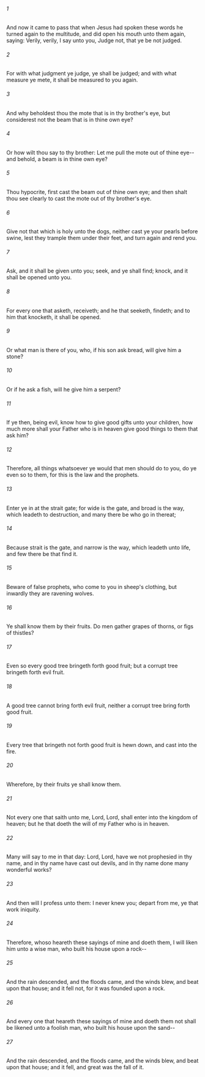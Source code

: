 ###### 1
And now it came to pass that when Jesus had spoken these words he turned again to the multitude, and did open his mouth unto them again, saying: Verily, verily, I say unto you, Judge not, that ye be not judged.

###### 2
For with what judgment ye judge, ye shall be judged; and with what measure ye mete, it shall be measured to you again.

###### 3
And why beholdest thou the mote that is in thy brother's eye, but considerest not the beam that is in thine own eye?

###### 4
Or how wilt thou say to thy brother: Let me pull the mote out of thine eye--and behold, a beam is in thine own eye?

###### 5
Thou hypocrite, first cast the beam out of thine own eye; and then shalt thou see clearly to cast the mote out of thy brother's eye.

###### 6
Give not that which is holy unto the dogs, neither cast ye your pearls before swine, lest they trample them under their feet, and turn again and rend you.

###### 7
Ask, and it shall be given unto you; seek, and ye shall find; knock, and it shall be opened unto you.

###### 8
For every one that asketh, receiveth; and he that seeketh, findeth; and to him that knocketh, it shall be opened.

###### 9
Or what man is there of you, who, if his son ask bread, will give him a stone?

###### 10
Or if he ask a fish, will he give him a serpent?

###### 11
If ye then, being evil, know how to give good gifts unto your children, how much more shall your Father who is in heaven give good things to them that ask him?

###### 12
Therefore, all things whatsoever ye would that men should do to you, do ye even so to them, for this is the law and the prophets.

###### 13
Enter ye in at the strait gate; for wide is the gate, and broad is the way, which leadeth to destruction, and many there be who go in thereat;

###### 14
Because strait is the gate, and narrow is the way, which leadeth unto life, and few there be that find it.

###### 15
Beware of false prophets, who come to you in sheep's clothing, but inwardly they are ravening wolves.

###### 16
Ye shall know them by their fruits. Do men gather grapes of thorns, or figs of thistles?

###### 17
Even so every good tree bringeth forth good fruit; but a corrupt tree bringeth forth evil fruit.

###### 18
A good tree cannot bring forth evil fruit, neither a corrupt tree bring forth good fruit.

###### 19
Every tree that bringeth not forth good fruit is hewn down, and cast into the fire.

###### 20
Wherefore, by their fruits ye shall know them.

###### 21
Not every one that saith unto me, Lord, Lord, shall enter into the kingdom of heaven; but he that doeth the will of my Father who is in heaven.

###### 22
Many will say to me in that day: Lord, Lord, have we not prophesied in thy name, and in thy name have cast out devils, and in thy name done many wonderful works?

###### 23
And then will I profess unto them: I never knew you; depart from me, ye that work iniquity.

###### 24
Therefore, whoso heareth these sayings of mine and doeth them, I will liken him unto a wise man, who built his house upon a rock--

###### 25
And the rain descended, and the floods came, and the winds blew, and beat upon that house; and it fell not, for it was founded upon a rock.

###### 26
And every one that heareth these sayings of mine and doeth them not shall be likened unto a foolish man, who built his house upon the sand--

###### 27
And the rain descended, and the floods came, and the winds blew, and beat upon that house; and it fell, and great was the fall of it.

